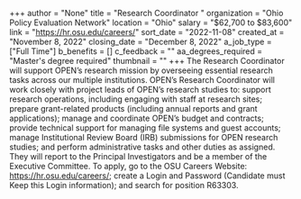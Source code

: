 +++
author = "None"
title = "Research Coordinator "
organization = "Ohio Policy Evaluation Network"
location = "Ohio"
salary = "$62,700 to $83,600"
link = "https://hr.osu.edu/careers/"
sort_date = "2022-11-08"
created_at = "November 8, 2022"
closing_date = "December 8, 2022"
a_job_type = ["Full Time"]
b_benefits = []
c_feedback = ""
aa_degrees_required = "Master's degree required"
thumbnail = ""
+++
The Research Coordinator will support OPEN’s research mission by overseeing essential research tasks across our multiple institutions. OPEN’s Research Coordinator will work closely with project leads of OPEN’s research studies to: support research operations, including engaging with staff at research sites; prepare grant-related products (including annual reports and grant applications); manage and coordinate OPEN’s budget and contracts; provide technical support for managing file systems and guest accounts; manage Institutional Review
Board (IRB) submissions for OPEN research studies; and perform administrative tasks and other duties as assigned. They will report to the Principal Investigators and be a member of the Executive Committee. To apply, go to the OSU Careers Website: https://hr.osu.edu/careers/; create a Login and Password (Candidate must Keep this Login information); and search for position R63303.